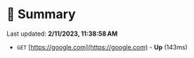 # 📖 Summary
Last updated: **2/11/2023, 11:38:58 AM**

- `GET` [https://google.com](https://google.com) - **Up** (143ms)
